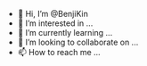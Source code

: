 - 👋 Hi, I’m @BenjiKin
- 👀 I’m interested in ...
- 🌱 I’m currently learning ...
- 💞️ I’m looking to collaborate on ...
- 📫 How to reach me ...

<!---
BenjiKin/BenjiKin is a ✨ special ✨ repository because its `README.md` (this file) appears on your GitHub profile.
You can click the Preview link to take a look at your changes.
--->
